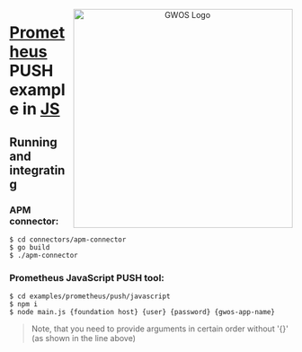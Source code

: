 <p align="center">
  <a href="http://www.gwos.com/" target="blank"><img src="http://www.gwos.com/wp-content/themes/groundwork/img/gwos_black_orange.png" width="390" alt="GWOS Logo" align="right"/></a>
</p>

# [Prometheus](http://prometheus.io) PUSH example in [JS](http://www.javascript.com)

## Running and integrating

### APM connector:

    $ cd connectors/apm-connector
    $ go build
    $ ./apm-connector
    
### Prometheus JavaScript PUSH tool:

    $ cd examples/prometheus/push/javascript
    $ npm i
    $ node main.js {foundation host} {user} {password} {gwos-app-name}
    
> Note, that you need to provide arguments in certain order without '{}' (as shown in the line above)

